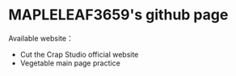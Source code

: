<h1>MAPLELEAF3659's github page</h1>
<p>Available website：</p>
<ul>
  <li>Cut the Crap Studio official website</li>
  <li>Vegetable main page practice</li>
</ul>
